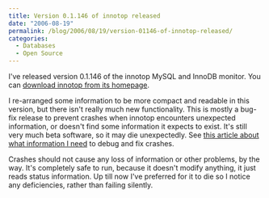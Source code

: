 ```yaml
---
title: Version 0.1.146 of innotop released
date: "2006-08-19"
permalink: /blog/2006/08/19/version-01146-of-innotop-released/
categories:
  - Databases
  - Open Source
---
```

I've released version 0.1.146 of the innotop MySQL and InnoDB monitor. You can [download innotop from its homepage][1].

I re-arranged some information to be more compact and readable in this version, but there isn't really much new functionality. This is mostly a bug-fix release to prevent crashes when innotop encounters unexpected information, or doesn't find some information it expects to exist. It's still very much beta software, so it may die unexpectedly. See [this article about what information I need][2] to debug and fix crashes.

Crashes should not cause any loss of information or other problems, by the way. It's completely safe to run, because it doesn't modify anything, it just reads status information. Up till now I've preferred for it to die so I notice any deficiencies, rather than failing silently.

 [1]: http://www.xaprb.com/innotop/
 [2]: http://www.xaprb.com/blog/2006/08/02/what-to-do-when-innotop-crashes/
